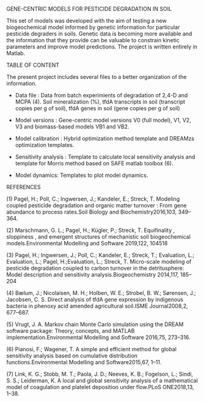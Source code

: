 
GENE-CENTRIC MODELS FOR PESTICIDE DEGRADATION IN SOIL

This set of models was developed with the aim of testing a new biogeochemical model informed by genetic information for particular pesticide degraders in soils. Genetic data is becoming more available and the information that they provide can be valuable to constrain kinetic parameters and improve model predictions. The project is written entirely in Matlab.

TABLE OF CONTENT

The present project includes several files to a better organization of the information.

- Data file            :  Data from batch experimients of degradation of 2,4-D and MCPA (4). Soil mineralization (%), tfdA transcripts in soil (transcript copies per g of soil),
                          tfdA genes in soil (gene copies per g of soil)

- Model versions       : Gene-centric model versions V0 (full model), V1, V2, V3 and biomass-based models VB1 and VB2.

- Model calibration    : Hybrid optimization method template and DREAMzs optimization templates. 

- Sensitivity analysis : Template to calculate local sensitivity analysis and template for Morris method based on SAFE matlab toolbox (6).


- Model dynamics: Templates to plot model dynamics. 

REFERENCES

(1) Pagel,  H.;  Poll,  C.;  Ingwersen,  J.;  Kandeler,  E.;  Streck,  T.  Modeling  coupled  pesticide degradation and organic matter turnover :  From gene abundance to process rates.Soil Biology and Biochemistry2016,103, 349–364.

(2) Marschmann, G. L.; Pagel, H.; Kügler, P.; Streck, T. Equifinality , sloppiness , and emergent structures of mechanistic soil biogeochemical models.Environmental Modelling and Software 2019,122, 104518

(3) Pagel, H.; Ingwersen, J.; Poll, C.; Kandeler, E.; Streck, T.; Evaluation, L.; Evaluation, L.; Pagel, H.;Evaluation, L.; Streck, T. Micro-scale modeling of pesticide degradation coupled to carbon turnover in the detritusphere: Model description and sensitivity analysis.Biogeochemistry 2014,117, 185–204

(4) Bælum, J.; Nicolaisen, M. H.; Holben, W. E.; Strobel, B. W.; Sørensen, J.; Jacobsen, C. S. Direct analysis of tfdA gene expression by indigenous bacteria in phenoxy acid amended agricultural soil.ISME Journal2008,2, 677–687.

(5) Vrugt, J. A. Markov chain Monte Carlo simulation using the DREAM software package: Theory, concepts, and MATLAB implementation.Environmental Modelling and Software 2016,75, 273–316.

(6) Pianosi, F.; Wagener, T. A simple and efficient method for global sensitivity analysis based on cumulative distribution functions.Environmental Modelling and Software2015,67, 1–11.

(7) Link, K. G.; Stobb, M. T.; Paola, J. D.; Neeves, K. B.; Fogelson, L.; Sindi, S. S.; Leiderman, K. A local and global sensitivity analysis of a mathematical model of coagulation and platelet deposition under flow.PLoS ONE2018,13, 1–38. 
